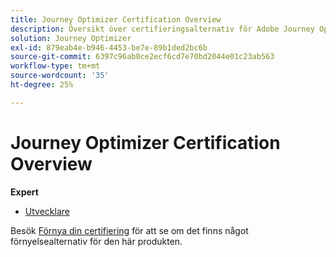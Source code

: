 ```yaml
---
title: Journey Optimizer Certification Overview
description: Översikt över certifieringsalternativ för Adobe Journey Optimizer
solution: Journey Optimizer
exl-id: 879eab4e-b946-4453-be7e-89b1ded2bc6b
source-git-commit: 6397c96ab0ce2ecf6cd7e70bd2044e01c23ab563
workflow-type: tm+mt
source-wordcount: '35'
ht-degree: 25%

---
```


# Journey Optimizer Certification Overview

**Expert**

* [Utvecklare](/help/certifications/ajo/ajo-e-developer.md) <!--AD0-E603-->

Besök [Förnya din certifiering](/help/certifications/renew.md) för att se om det finns något förnyelsealternativ för den här produkten.

